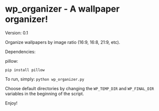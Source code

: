 # wp_organizer - A wallpaper organizer!

Version: 0.1

Organize wallpapers by image ratio (16:9, 16:8, 21:9, etc).

Dependencies:

pillow: 

`pip install pillow`

To run, simply: `python wp_organizer.py`

Choose default directories by changing the `WP_TEMP_DIR` and `WP_FINAL_DIR` variables in the beginning of the script.

Enjoy!
